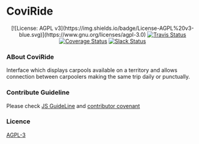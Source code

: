 CoviRide
=======


<p align="center">
  [![License: AGPL v3](https://img.shields.io/badge/License-AGPL%20v3-blue.svg)](https://www.gnu.org/licenses/agpl-3.0)
  <a href="https://travis-ci.org/l"><img alt="Travis Status" src="https://img.shields.io/travis/babel/babel/master.svg?label=travis&maxAge=43200"></a>
  <a href="https://codecov.io/"><img alt="Coverage Status" src="https://img.shields.io/codecov/c/github/babel/babel/master.svg?maxAge=43200"></a>
  <a href="https://slack.io/"><img alt="Slack Status" src="https://slack.babeljs.io/badge.svg"></a>
</p>

### ABout CoviRide

Interface which displays carpools available on a territory and allows connection between carpoolers making the same trip daily or punctually.

### Contribute Guideline

Please check [JS GuideLine](https://github.com/airbnb/javascript#whitespace) and [contributor covenant](https://www.contributor-covenant.org)

### Licence
[AGPL-3](https://www.gnu.org/licenses/agpl-3.0)
